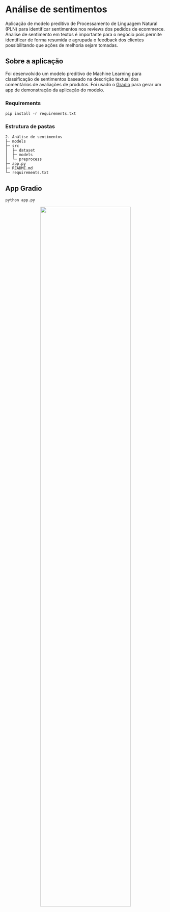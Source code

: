 # Análise de sentimentos 
Aplicação de modelo preditivo de Processamento de Linguagem Natural (PLN) para identificar sentimentos nos reviews dos pedidos de ecommerce. Analise de sentimento em textos é importante para o negócio pois permite identificar de forma resumida e agrupada o feedback dos clientes possibilitando que ações de melhoria sejam tomadas.

## Sobre a aplicação
Foi desenvolvido um modelo preditivo de Machine Learning para classificação de sentimentos baseado na descrição textual dos comentários de avaliações de produtos.
Foi usado o [Gradio](https://www.gradio.app/) para gerar um app de demonstração da aplicação do modelo.

### Requirements
```
pip install -r requirements.txt
```

### Estrutura de pastas
```
2. Análise de sentimentos
├─ models
├─ src
│  ├─ dataset
│  ├─ models
│  └─ preprocess
├─ app.py
├─ README.md
└─ requirements.txt
```

## App Gradio
```
python app.py
```

<p align="center">
  <img src="https://github.com/pedrohrafael/brazilian-ecommerce/assets/59976208/e4e27444-97a2-49d8-8bfa-d9febd3926cc" style="width:75% ;align:center"/>
<p/>

